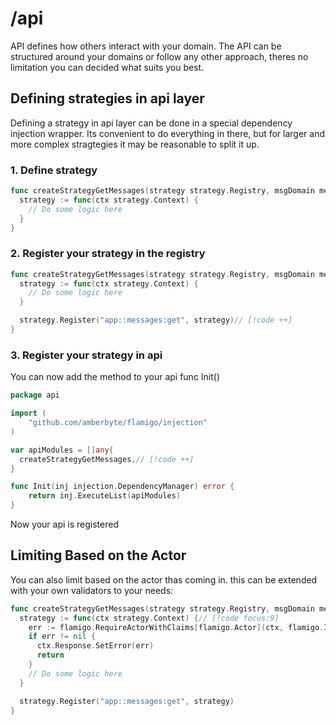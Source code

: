 # /api
API defines how others interact with your domain.
The API can be structured around your domains or follow any other approach, theres no limitation you can decided what suits you best.

## Defining strategies in api layer
Defining a strategy in api layer can be done in a special dependency injection wrapper.
Its convenient to do everything in there, but for larger and more complex stragtegies it may be reasonable to split it up.

### 1. Define strategy
```go
func createStrategyGetMessages(strategy strategy.Registry, msgDomain messages.Domain) {// [!code ++:5]
  strategy := func(ctx strategy.Context) {
    // Do some logic here
  }
}
```

### 2. Register your strategy in the registry
```go
func createStrategyGetMessages(strategy strategy.Registry, msgDomain messages.Domain) {
  strategy := func(ctx strategy.Context) {
    // Do some logic here
  }

  strategy.Register("app::messages:get", strategy)// [!code ++]
}
```

### 3. Register your strategy in api
You can now add the method to your api func Init()
```go
package api

import (
	"github.com/amberbyte/flamigo/injection"
)

var apiModules = []any{
  createStrategyGetMessages,// [!code ++]
}

func Init(inj injection.DependencyManager) error {
	return inj.ExecuteList(apiModules)
}

```
Now your api is registered

## Limiting Based on the Actor
You can also limit based on the actor thas coming in. this can be extended with your own validators to your needs:
```go
func createStrategyGetMessages(strategy strategy.Registry, msgDomain messages.Domain) {
  strategy := func(ctx strategy.Context) {// [!code focus:9]
    err := flamigo.RequireActorWithClaims[flamigo.Actor](ctx, flamigo.IsServer())// [!code ++:5]
    if err != nil {
      ctx.Response.SetError(err)
      return
    }
    // Do some logic here
  }

  strategy.Register("app::messages:get", strategy)
}